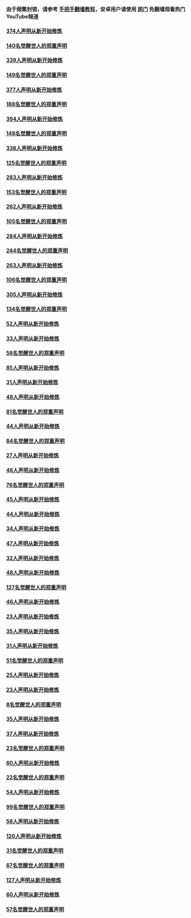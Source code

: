 #### 由于频繁封锁，请参考 [手把手翻墙教程](https://github.com/gfw-breaker/guides/wiki/)，安卓用户请使用 [网门](https://github.com/gfw-breaker/nogfw/blob/master/dl.md?t=05240201) 免翻墙观看热门YouTube频道 

#### [374人声明从新开始修炼](../pages/91/425811.md?t=05240201) 

#### [140名觉醒世人的郑重声明](../pages/91/425810.md?t=05240201) 

#### [339人声明从新开始修炼](../pages/91/425690.md?t=05240201) 

#### [149名觉醒世人的郑重声明](../pages/91/425689.md?t=05240201) 

#### [377人声明从新开始修炼](../pages/91/424867.md?t=05240201) 

#### [188名觉醒世人的郑重声明](../pages/91/424866.md?t=05240201) 

#### [394人声明从新开始修炼](../pages/91/423914.md?t=05240201) 

#### [148名觉醒世人的郑重声明](../pages/91/423913.md?t=05240201) 

#### [338人声明从新开始修炼](../pages/91/423540.md?t=05240201) 

#### [125名觉醒世人的郑重声明](../pages/91/423539.md?t=05240201) 

#### [283人声明从新开始修炼](../pages/91/423296.md?t=05240201) 

#### [153名觉醒世人的郑重声明](../pages/91/423295.md?t=05240201) 

#### [262人声明从新开始修炼](../pages/91/423004.md?t=05240201) 

#### [105名觉醒世人的郑重声明](../pages/91/423003.md?t=05240201) 

#### [284人声明从新开始修炼](../pages/91/422707.md?t=05240201) 

#### [244名觉醒世人的郑重声明](../pages/91/422706.md?t=05240201) 

#### [263人声明从新开始修炼](../pages/91/422553.md?t=05240201) 

#### [106名觉醒世人的郑重声明](../pages/91/422552.md?t=05240201) 

#### [305人声明从新开始修炼](../pages/91/422153.md?t=05240201) 

#### [134名觉醒世人的郑重声明](../pages/91/422152.md?t=05240201) 

#### [52人声明从新开始修炼](../pages/91/421846.md?t=05240201) 

#### [33人声明从新开始修炼](../pages/91/421804.md?t=05240201) 

#### [58名觉醒世人的郑重声明](../pages/91/421845.md?t=05240201) 

#### [85人声明从新开始修炼](../pages/91/421769.md?t=05240201) 

#### [31人声明从新开始修炼](../pages/91/421763.md?t=05240201) 

#### [48人声明从新开始修炼](../pages/91/421605.md?t=05240201) 

#### [81名觉醒世人的郑重声明](../pages/91/421656.md?t=05240201) 

#### [44人声明从新开始修炼](../pages/91/421544.md?t=05240201) 

#### [84名觉醒世人的郑重声明](../pages/91/421543.md?t=05240201) 

#### [27人声明从新开始修炼](../pages/91/421465.md?t=05240201) 

#### [46人声明从新开始修炼](../pages/91/421454.md?t=05240201) 

#### [76名觉醒世人的郑重声明](../pages/91/421453.md?t=05240201) 

#### [45人声明从新开始修炼](../pages/91/421452.md?t=05240201) 

#### [44人声明从新开始修炼](../pages/91/421422.md?t=05240201) 

#### [34人声明从新开始修炼](../pages/91/421322.md?t=05240201) 

#### [47人声明从新开始修炼](../pages/91/421264.md?t=05240201) 

#### [32人声明从新开始修炼](../pages/91/421225.md?t=05240201) 

#### [48人声明从新开始修炼](../pages/91/421202.md?t=05240201) 

#### [127名觉醒世人的郑重声明](../pages/91/421224.md?t=05240201) 

#### [46人声明从新开始修炼](../pages/91/421203.md?t=05240201) 

#### [23人声明从新开始修炼](../pages/91/421138.md?t=05240201) 

#### [35人声明从新开始修炼](../pages/91/421122.md?t=05240201) 

#### [31人声明从新开始修炼](../pages/91/421081.md?t=05240201) 

#### [51名觉醒世人的郑重声明](../pages/91/421080.md?t=05240201) 

#### [25人声明从新开始修炼](../pages/91/421020.md?t=05240201) 

#### [23人声明从新开始修炼](../pages/91/420884.md?t=05240201) 

#### [8名觉醒世人的郑重声明](../pages/91/420883.md?t=05240201) 

#### [35人声明从新开始修炼](../pages/91/420809.md?t=05240201) 

#### [37人声明从新开始修炼](../pages/91/420766.md?t=05240201) 

#### [23名觉醒世人的郑重声明](../pages/91/420765.md?t=05240201) 

#### [60人声明从新开始修炼](../pages/91/420727.md?t=05240201) 

#### [22名觉醒世人的郑重声明](../pages/91/420726.md?t=05240201) 

#### [54人声明从新开始修炼](../pages/91/420529.md?t=05240201) 

#### [99名觉醒世人的郑重声明](../pages/91/420528.md?t=05240201) 

#### [58人声明从新开始修炼](../pages/91/420198.md?t=05240201) 

#### [120人声明从新开始修炼](../pages/91/420141.md?t=05240201) 

#### [31名觉醒世人的郑重声明](../pages/91/420197.md?t=05240201) 

#### [67名觉醒世人的郑重声明](../pages/91/420140.md?t=05240201) 

#### [127人声明从新开始修炼](../pages/91/420082.md?t=05240201) 

#### [60人声明从新开始修炼](../pages/91/420081.md?t=05240201) 

#### [57名觉醒世人的郑重声明](../pages/91/420080.md?t=05240201) 

